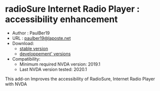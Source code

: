 # radioSure Internet Radio Player : accessibility enhancement #

* Author : PaulBer19
* URL : paulber19@laposte.net
* Download:
	* [stable version][1]
	* [developpement' versions][2]
* Compatibility:
	* Minimum required NVDA version:  2019.1
	* Last NVDA version tested:  2020.1

This add-on Improves the accessibility of RadioSure, Internet Radio Player with NVDA

[1]: https://github.com/paulber007/AllMyNVDAAddons/raw/master/radioSureAccessEnhancement/radioSureAccessEnhancement-1.1.1.nvda-addon
[2]: https://github.com/paulber007/AllMyNVDAAddons/tree/master/radioSureAccessEnhancement/dev
